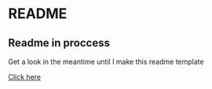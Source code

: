 # README

## Readme in proccess

Get a look in the meantime until I make this readme template

[Click here](https://dictionary-web-app-reactjs.netlify.app/)
